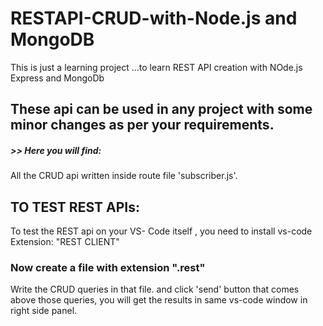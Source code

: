 # RESTAPI-CRUD-with-Node.js and MongoDB
This is just a learning project ...to learn REST API creation with NOde.js Express and MongoDb
<br/>

## These api can be used in any project with some minor changes as per your requirements.

##### >> Here you will find:
 All the CRUD api written inside route file 'subscriber.js'.


## TO TEST REST APIs:
To test the REST api on your VS- Code itself , you need to install vs-code Extension: "REST CLIENT"

### Now create a file with extension ".rest" 
Write the CRUD queries in that file. and click 'send' button that comes above those queries, you will get the results in same vs-code window in right side panel.